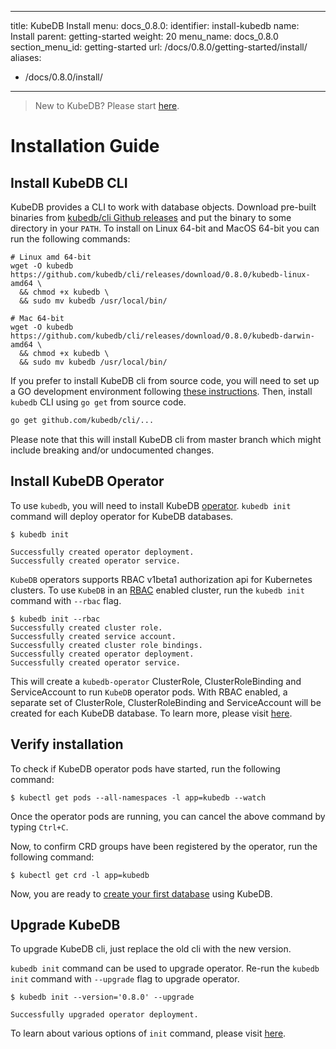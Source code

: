 
---
title: KubeDB Install
menu:
  docs_0.8.0:
    identifier: install-kubedb
    name: Install
    parent: getting-started
    weight: 20
menu_name: docs_0.8.0
section_menu_id: getting-started
url: /docs/0.8.0/getting-started/install/
aliases:
  - /docs/0.8.0/install/
---

> New to KubeDB? Please start [here](/docs/tutorials/README.md).

# Installation Guide

## Install KubeDB CLI
KubeDB provides a CLI to work with database objects. Download pre-built binaries from [kubedb/cli Github releases](https://github.com/kubedb/cli/releases) and put the binary to some directory in your `PATH`. To install on Linux 64-bit and MacOS 64-bit you can run the following commands:

```console
# Linux amd 64-bit
wget -O kubedb https://github.com/kubedb/cli/releases/download/0.8.0/kubedb-linux-amd64 \
  && chmod +x kubedb \
  && sudo mv kubedb /usr/local/bin/

# Mac 64-bit
wget -O kubedb https://github.com/kubedb/cli/releases/download/0.8.0/kubedb-darwin-amd64 \
  && chmod +x kubedb \
  && sudo mv kubedb /usr/local/bin/
```

If you prefer to install KubeDB cli from source code, you will need to set up a GO development environment following [these instructions](https://golang.org/doc/code.html). Then, install `kubedb` CLI using `go get` from source code.

```bash
go get github.com/kubedb/cli/...
```

Please note that this will install KubeDB cli from master branch which might include breaking and/or undocumented changes.

## Install KubeDB Operator
To use `kubedb`, you will need to install KubeDB [operator](https://github.com/kubedb/operator).  `kubedb init` command will deploy operator for KubeDB databases.

```console
$ kubedb init

Successfully created operator deployment.
Successfully created operator service.
```

`KubeDB` operators supports RBAC v1beta1 authorization api for Kubernetes clusters. To use `KubeDB` in an [RBAC](https://kubernetes.io/docs/admin/authorization/rbac/) enabled cluster, run the `kubedb init` command with `--rbac` flag.
```console
$ kubedb init --rbac
Successfully created cluster role.
Successfully created service account.
Successfully created cluster role bindings.
Successfully created operator deployment.
Successfully created operator service.
```

This will create a `kubedb-operator` ClusterRole, ClusterRoleBinding and ServiceAccount to run `KubeDB` operator pods. With RBAC enabled, a separate set of ClusterRole, ClusterRoleBinding and ServiceAccount will be created for each KubeDB database. To learn more, please visit [here](/docs/tutorials/rbac.md).

## Verify installation
To check if KubeDB operator pods have started, run the following command:
```console
$ kubectl get pods --all-namespaces -l app=kubedb --watch
```

Once the operator pods are running, you can cancel the above command by typing `Ctrl+C`.

Now, to confirm CRD groups have been registered by the operator, run the following command:
```console
$ kubectl get crd -l app=kubedb
```

Now, you are ready to [create your first database](/docs/tutorials/README.md) using KubeDB.

## Upgrade KubeDB
To upgrade KubeDB cli, just replace the old cli with the new version.

`kubedb init` command can be used to upgrade operator. Re-run the `kubedb init` command with `--upgrade` flag to upgrade operator.

```console
$ kubedb init --version='0.8.0' --upgrade

Successfully upgraded operator deployment.
```
To learn about various options of `init` command, please visit [here](/docs/reference/kubedb_init.md).
